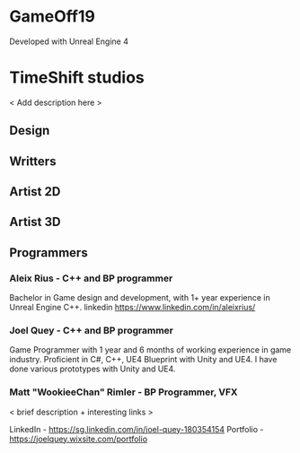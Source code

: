 # GameOff19

Developed with Unreal Engine 4

# TimeShift studios

< Add description here > 

## Design 

## Writters

## Artist 2D

## Artist 3D

## Programmers 

### Aleix Rius - C++ and BP programmer

Bachelor in Game design and development, with 1+ year experience in Unreal Engine C++. 
linkedin https://www.linkedin.com/in/aleixrius/

### Joel Quey - C++ and BP programmer

Game Programmer with 1 year and 6 months of working experience in game industry. Proficient in C#, C++, UE4 Blueprint with Unity and UE4. I have done various prototypes with Unity and UE4.

### Matt "WookieeChan" Rimler - BP Programmer, VFX

< brief description + interesting links > 

LinkedIn - https://sg.linkedin.com/in/joel-quey-180354154
Portfolio - https://joelquey.wixsite.com/portfolio
